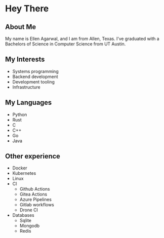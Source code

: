 # Hey There

## About Me

My name is Ellen Agarwal, and I am from Allen, Texas.
I've graduated with a Bachelors of Science in Computer Science from UT Austin.

## My Interests

- Systems programming
- Backend development
- Development tooling
- Infrastructure

## My Languages

- Python
- Rust
- C
- C++
- Go
- Java

## Other experience

- Docker
- Kubernetes
- Linux
- CI
  - Github Actions
  - Gitea Actions
  - Azure Pipelines
  - Gitlab workflows
  - Drone CI
- Databases
  - Sqlite
  - Mongodb
  - Redis
